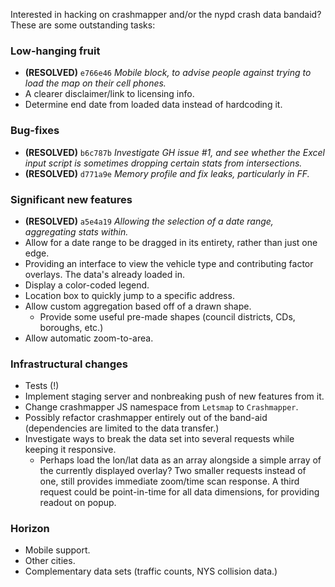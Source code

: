 Interested in hacking on crashmapper and/or the nypd crash data bandaid?  These
are some outstanding tasks:

### Low-hanging fruit

* __(RESOLVED)__ `e766e46` *Mobile block, to advise people against trying to
  load the map on their cell phones.*
* A clearer disclaimer/link to licensing info.
* Determine end date from loaded data instead of hardcoding it.

### Bug-fixes

* __(RESOLVED)__ `b6c787b` *Investigate GH issue #1, and see whether the Excel
  input script is sometimes dropping certain stats from intersections.*
* __(RESOLVED)__ `d771a9e` *Memory profile and fix leaks, particularly in FF.*

### Significant new features

* __(RESOLVED)__ `a5e4a19` *Allowing the selection of a date range, aggregating
  stats within.*
* Allow for a date range to be dragged in its entirety, rather than just one
  edge.
* Providing an interface to view the vehicle type and contributing factor
  overlays.  The data's already loaded in.
* Display a color-coded legend.
* Location box to quickly jump to a specific address.
* Allow custom aggregation based off of a drawn shape.
  - Provide some useful pre-made shapes (council districts, CDs, boroughs,
    etc.)
* Allow automatic zoom-to-area.

### Infrastructural changes

* Tests (!)
* Implement staging server and nonbreaking push of new features from it.
* Change crashmapper JS namespace from `Letsmap` to `Crashmapper`.
* Possibly refactor crashmapper entirely out of the band-aid (dependencies are
  limited to the data transfer.)
* Investigate ways to break the data set into several requests while keeping it
  responsive.
  - Perhaps load the lon/lat data as an array alongside a simple array of the
    currently displayed overlay?  Two smaller requests instead of one, still
    provides immediate zoom/time scan response.  A third request could be
    point-in-time for all data dimensions, for providing readout on popup.

### Horizon

* Mobile support.
* Other cities.
* Complementary data sets (traffic counts, NYS collision data.)
